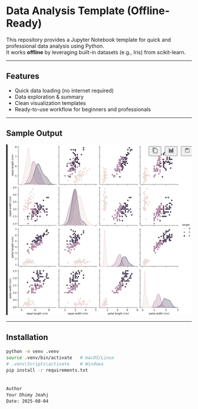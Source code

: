 # Data Analysis Template (Offline-Ready)

This repository provides a Jupyter Notebook template for quick and professional data analysis using Python.  
It works **offline** by leveraging built-in datasets (e.g., Iris) from scikit-learn.

---

## Features
- Quick data loading (no internet required)
- Data exploration & summary
- Clean visualization templates
- Ready-to-use workflow for beginners and professionals

---

## Sample Output
![Iris Pairplot](images/iris_pairplot.png)

---

## Installation
```bash
python -m venv .venv
source .venv/bin/activate   # macOS/Linux
# .venv\Scripts\activate    # Windows
pip install -r requirements.txt


Author
Your Dhimy Jeahj
Date: 2025-08-04

